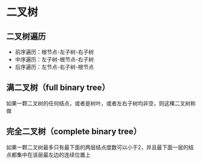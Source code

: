 # 二叉树

## 二叉树遍历

- 前序遍历：根节点-左子树-右子树
- 中序遍历：左子树-根节点-右子树
- 后序遍历：左节点-右子树-根节点

## 满二叉树（full binary tree）

如果一颗二叉树的任何结点，或者是树叶，或者左右子树均非空，则这棵二叉树称做

## 完全二叉树（complete binary tree）

如果一颗二叉树最多只有最下面的两层结点度数可以小于2，并且最下面一层的结点都集中在该层最左边的连续位置上
